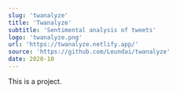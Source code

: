 ```yaml
---
slug: 'twanalyze'
title: 'Twanalyze'
subtitle: 'Sentimental analysis of tweets'
logo: 'twanalyze.png'
url: 'https://twanalyze.netlify.app/'
source: 'https://github.com/Leundai/twanalyze'
date: 2020-10
---
```


This is a project.
